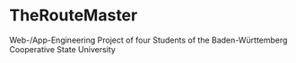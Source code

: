 # TheRouteMaster
Web-/App-Engineering Project of four Students of the Baden-Württemberg Cooperative State University
